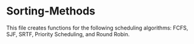 # Sorting-Methods

This file creates functions for the following scheduling algorithms: FCFS, SJF, SRTF, Priority Scheduling, and Round Robin.
